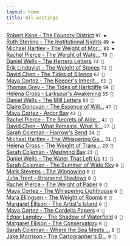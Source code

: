 ```yaml
---
layout: home
title: All writings
---
```

[Robert Kane - The Foundry District](/works/Robert-Kane-The-Foundry-District.html) `97 ❤️`  
[Ruth Sterling - The Institutional Nights](/works/Ruth-Sterling-The-Institutional-Nights.html) `89 ❤️`  
[Michael Hartley - The Weight of Mor…](/works/Michael-Hartley-The-Weight-of-Morning.html) `83 ❤️`  
[Rachel Pierce - The Weight of Wate…](/works/Rachel-Pierce-The-Weight-of-Water-Music.html) `79 🩷`  
[Daniel Wells - The Herrera Letters](/works/Daniel-Wells-The-Herrera-Letters.html) `73 🩷`  
[Erik Lindqvist - The Weight of Stones](/works/Erik-Lindqvist-The-Weight-of-Stones.html) `71 🩷`  
[David Chen - The Tides of Silence](/works/David-Chen-The-Tides-of-Silence.html) `67 🩷`  
[Maya Cortez - The Keeper's Inherit…](/works/Maya-Cortez-The-Keeper's-Inheritance.html) `61 🩷`  
[Thomas Grey - The Tides of Hartcliffe](/works/Thomas-Grey-The-Tides-of-Hartcliffe.html) `59 🧡`  
[Helena Cross - Larkspur's Awakening](/works/Helena-Cross-Larkspur's-Awakening.html) `55 🧡`  
[Daniel Wells - The Mill Letters](/works/Daniel-Wells-The-Mill-Letters.html) `53 🧡`  
[Claire Donovan - The Essence of Will…](/works/Claire-Donovan-The-Essence-of-Willowbrook.html) `47 🧡`  
[Maya Cortez - Ardor Bay](/works/Maya-Cortez-Ardor-Bay.html) `43 🧡`  
[Rachel Pierce - The Secrets of Alde…](/works/Rachel-Pierce-The-Secrets-of-Alderwood-Hall.html) `41 🧡`  
[David Chen - What Remains, What R…](/works/David-Chen-What-Remains,-What-Returns.html) `37 💛`  
[Sarah Coleman - Harrow's Bend](/works/Sarah-Coleman-Harrows-Bend.html) `34 💛`  
[Michael Hartley - The Whispering Ga…](/works/Michael-Hartley-The-Whispering-Garden.html) `31 💛`  
[Helena Cross - The Weight of Trans…](/works/Helena-Cross-The-Weight-of-Translation.html) `29 💛`  
[Sarah Coleman - Westwind Bay](/works/Sarah-Coleman-Westwind-Bay.html) `23 💛`  
[Daniel Wells - The Water That Left Us](/works/Daniel-Wells-The-Water-That-Left-Us.html) `11 🩶`  
[Sarah Coleman - The Summer of Wide Sky](/works/Sarah-Coleman-The-Summer-of-Wide-Sky.html) `0 🩶`  
[Mark Stevens - The Winnowing](/works/Mark-Stevens-The-Winnowing.html) `0 🩶`  
[Julia Trent - Briarwind Shadows](/works/Julia-Trent-Briarwind-Shadows.html) `0 🩶`  
[Rachel Pierce - The Weight of Paper](/works/Rachel-Pierce-The-Weight-of-Paper.html) `0 🩶`  
[Maya Cortez - The Whispering Lighthouse](/works/Maya-Cortez-The-Whispering-Lighthouse.html) `0 🩶`  
[Mara Ellingsen - The Weight of Rooms](/works/Mara-Ellingsen-The-Weight-of-Rooms.html) `0 🩶`  
[Margaret Ellison - The Artist's Island](/works/Margaret-Ellison-The-Artist's-Island.html) `0 🩶`  
[Maya Cortez - The Cordelia Papers](/works/Maya-Cortez-The-Cordelia-Papers.html) `0 🩶`  
[Edgar Langley - The Shadow of Waterfield](/works/Edgar-Langley-The-Shadow-of-Waterfield.html) `0 🩶`  
[Margaret Ellison - The Conservatory](/works/Margaret-Ellison-The-Conservatory.html) `0 🩶`  
[Sarah Coleman - Where the Sea Meets …](/works/Sarah-Coleman-Where-the-Sea-Meets-the-Story.html) `0 🩶`  
[Jake Morrison - The Cartographer's D…](/works/Jake-Morrison-The-Cartographer's-Descent.html) `0 🩶`  
